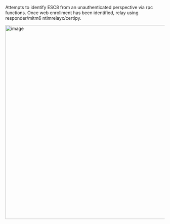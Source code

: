 Attempts to identify ESC8 from an unauthenticated perspective via rpc functions. Once web enrollment has been identified, relay using responder/mitm6 ntlmrelayx/certipy. 

<img width="612" alt="image" src="https://github.com/danti1988/adcshunter/assets/91211347/316c3181-4533-4858-aefd-2067bbb8e765">





